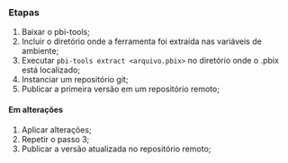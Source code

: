 ### Etapas
1. Baixar o pbi-tools;
2. Incluir o diretório onde a ferramenta foi extraída nas variáveis de ambiente;
3. Executar ```pbi-tools extract <arquivo.pbix>``` no diretório onde o .pbix está localizado;
4. Instanciar um repositório git;
5. Publicar a primeira versão em um repositório remoto;

#### Em alterações
1. Aplicar alterações;
2. Repetir o passo 3;
3. Publicar a versão atualizada no repositório remoto;
